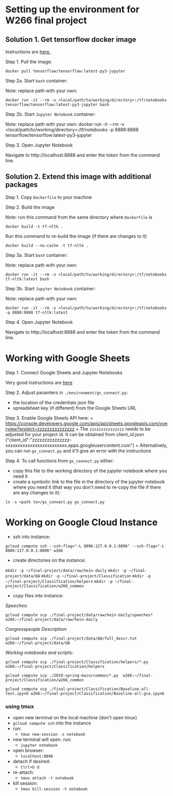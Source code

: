 # Setting up the environment for W266 final project

## Solution 1. Get tensorflow docker image

Instructions are [here.](https://www.tensorflow.org/install/docker)

Step 1. Pull the image:
```
docker pull tensorflow/tensorflow:latest-py3-jupyter
```

Step 2a. Start `bash` container:

Note: replace path with your own:
```
docker run -it --rm -v <local/path/to/working/directory>:/tf/notebooks tensorflow/tensorflow:latest-py3-jupyter bash
```

Step 2b. Start `Jupyter Notebook` container:

Note: replace path with your own:
docker run -it --rm -v <local/path/to/working/directory>:/tf/notebooks -p 8888:8888 tensorflow/tensorflow:latest-py3-jupyter

Step 3. Open Jupyter Notebook

Navigate to http://localhost:8888 and enter the token from the command line.

## Solution 2. Extend this image with additional packages

Step 1. Copy `Dockerfile` to your machine

Step 2. Build the image

Note: run this command from the same directory where `Dockerfile` is
```
docker build -t tf-nltk .
```

Run this command to re-build the image (if there are changes to it)
```
docker build --no-cache -t tf-nltk .
```

Step 3a. Start `bash` container:

Note: replace path with your own:
```
docker run -it --rm -v <local/path/to/working/directory>:/tf/notebooks tf-nltk:latest bash
```

Step 3b. Start `Jupyter Notebook` container:

Note: replace path with your own:
```
docker run -it --rm -v <local/path/to/working/directory>:/tf/notebooks -p 8888:8888 tf-nltk:latest
```

Step 4. Open Jupyter Notebook

Navigate to http://localhost:8888 and enter the token from the command line.

# Working with Google Sheets

Step 1. Connect Google Sheets and Jupyter Notebooks

Very good instructions are [here](https://socraticowl.com/post/integrate-google-sheets-and-jupyter-notebooks/)

Step 2. Adjust paramters in `./environment/gs_connect.py`: 

- the location of the credentials json file
- spreadsheet key (if different) from the Google Sheets URL

Step 3. Enable Google Sheets API here:
    + https://console.developers.google.com/apis/api/sheets.googleapis.com/overview?project=zzzzzzzzzzzzzzz
    + The `zzzzzzzzzzzzzzz` needs to be adjusted for your project id. It can be obtained from client_id.json ("client_id":"zzzzzzzzzzzzzzz-xxxxxxxxxxxxxxxxxxxxxxxxx.apps.googleusercontent.com")
    + Alternatively, you can run `gs_connect.py` and it'll give an error with the instructions

Step 4. To call functions from `gs_connect.py` either:
- copy this file to the working directory of the jupyter notebook where you need it
- create a symbolic link to the file in the directory of the jupyter notebook where you need it (that way you don't need to re-copy the file if there are any changes to it):
```
ln -s <path to>/gs_connect.py gs_connect.py
```

# Working on Google Cloud Instance

- ssh into instance:

`gcloud compute ssh --ssh-flag="-L 8896:127.0.0.1:8896" --ssh-flag="-L 8006:127.0.0.1:8006" w266`

- create directories on the instance:

`mkdir -p ~/final-project/data/raw/hein-daily`
`mkdir -p ~/final-project/data/QA`
`mkdir -p ~/final-project/Classification`
`mkdir -p ~/final-project/Classification/helpers`
`mkdir -p ~/final-project/Classification/w266_common`

- copy files into instance:

*Speeches*:

`gcloud compute scp ./final-project/data/raw/hein-daily/speeches* w266:~/final-project/data/raw/hein-daily`

*Congresspeople Description*:

`gcloud compute scp ./final-project/data/QA/full_descr.txt w266:~/final-project/data/QA`

*Working notebooks and scripts*:

`gcloud compute scp ./final-project/Classification/helpers/*.py w266:~/final-project/Classification/helpers`

`gcloud compute scp ./2019-spring-main/common/*.py  w266:~/final-project/Classification/w266_common`

`gcloud compute scp ./final-project/Classification/Baseline-all-test.ipynb w266:~/final-project/Classification/Baseline-all-gce.ipynb`

### using tmux

- open new terminal on the local machine (don't open tmux)
- `gcloud compute ssh` into the instance
- run:
    + `tmux new-session -s notebook`
- new terminal will open. run:
    + `jupyter notebook`
- open browser:
    + `localhost:8896`
- detach if desired:
    + `Ctrl+b d`
- re-attach:
    + `tmux attach -t notebook`
- kill session:
    + `tmux kill-session -t notebook`

